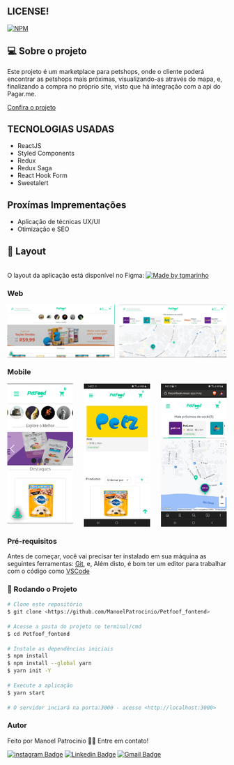## LICENSE!

[![NPM](https://img.shields.io/npm/l/react)](https://github.com/ManoelPatrocinio/Petfoof_fontend/edit/mainLICENSE)

## 💻 Sobre o projeto

Este projeto é um marketplace para petshops, onde o cliente poderá encontrar as petshops mais próximas, visualizando-as através do mapa, e, finalizando a compra no próprio site, visto que há integração com a api do Pagar.me.

[Confira o projeto](https://thepetfood.vercel.app/)

## TECNOLOGIAS USADAS

- ReactJS
- Styled Components
- Redux
- Redux Saga
- React Hook Form
- Sweetalert

## Proxímas Imprementações

- Aplicação de técnicas UX/UI
- Otimização e SEO

## 🎨 Layout

</br>
O layout da aplicação está disponível no Figma:

<a href="https://www.figma.com/file/Js7in6EaEfs0BjF9xBnrr4/MyPetfood?node-id=0%3A1&t=KtOtzrRS9SXqNzd0-1">
  <img alt="Made by tgmarinho" src="https://img.shields.io/badge/Acessar%20Layout%20-Figma-%2304D361">
</a>

### Web

<p align="center" style="display: flex; align-items: flex-start; justify-content: space-between;">
<img alt="petfood layout web"  src="./src/assets/petfood_layout_descktop.png" width="49%" >
<img alt="petfood layout web"  src="./src/assets/petfood_layout_descktop2.png" width="49%" >
</p>

### Mobile

<div align="center"  style="width:100%; display: flex; align-items: flex-start; justify-content: space-between;">
 <img alt="petfood layout mobile"  src="./src/assets/petfood_layout_mobile.png" width="30%"  >
 <img alt="petfood layout mobile"  src="./src/assets/petfood_layout_mobile3.jpeg" width="30%" >
 <img alt="petfood layout mobile"  src="./src/assets/petfood_layout_mobile4.jpeg" width="30%" >
</div>

### Pré-requisitos

Antes de começar, você vai precisar ter instalado em sua máquina as seguintes ferramentas:
[Git](https://git-scm.com), e, Além disto, é bom ter um editor para trabalhar com o código como [VSCode](https://code.visualstudio.com/)

### 🎲 Rodando o Projeto

```bash
# Clone este repositório
$ git clone <https://github.com/ManoelPatrocinio/Petfoof_fontend>

# Acesse a pasta do projeto no terminal/cmd
$ cd Petfoof_fontend

# Instale as dependências iniciais
$ npm install
$ npm install --global yarn
$ yarn init -Y

# Execute a aplicação
$ yarn start

# O servidor inciará na porta:3000 - acesse <http://localhost:3000>


```

### Autor

Feito por Manoel Patrocinio 👋🏽 Entre em contato!

[![instagram Badge](https://img.shields.io/badge/Instagram-E4405F?style=flat-square&logo=instagram&logoColor=white=https://www.instagram.com/patrocinioiii/)](https://www.instagram.com/patrocinioiii/) [![Linkedin Badge](https://img.shields.io/badge/-Manoel-blue?style=flat-square&logo=Linkedin&logoColor=white&link=https://linkedin.com/in/manoel-patrocinio-1b342b203/)](https://linkedin.com/in/manoel-patrocinio-1b342b203)
[![Gmail Badge](https://img.shields.io/badge/-manoelpatrocinio99@gmail.com-c14438?style=flat-square&logo=Gmail&logoColor=white&link=mailto:manoelpatrocinio99@gmail.com)](mailto:manoelpatrocinio99@gmail.com)
